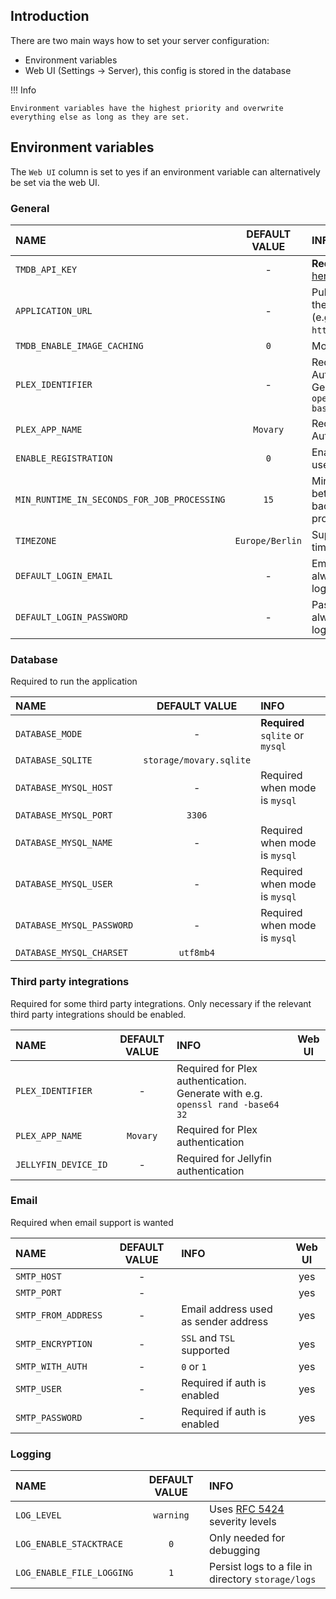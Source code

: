 ## Introduction

There are two main ways how to set your server configuration:

- Environment variables
- Web UI (Settings -> Server), this config is stored in the database

!!! Info

    Environment variables have the highest priority and overwrite everything else as long as they are set.

## Environment variables

The `Web UI` column is set to yes if an environment variable can alternatively be set via the web UI.

### General

| NAME                                        |  DEFAULT VALUE  | INFO                                                                           | Web UI |
|:--------------------------------------------|:---------------:|:-------------------------------------------------------------------------------|:------:|
| `TMDB_API_KEY`                              |        -        | **Required** (get key [here](https://www.themoviedb.org/settings/api))         |  yes   |
| `APPLICATION_URL`                           |        -        | Public base url of the application (e.g. `htttp://localhost`)                  |  yes   |
| `TMDB_ENABLE_IMAGE_CACHING`                 |       `0`       | More info [here](features/tmdb-data.md#image-cache)                            |        |
| `PLEX_IDENTIFIER`                           |        -        | Required for Plex Authentication. Generate with e.g. `openssl rand -base64 32` |        |
| `PLEX_APP_NAME`                             |    `Movary`     | Required for Plex Authentication                                               |        |
| `ENABLE_REGISTRATION`                       |       `0`       | Enables public user registration                                               |        |
| `MIN_RUNTIME_IN_SECONDS_FOR_JOB_PROCESSING` |      `15`       | Minimum time between background jobs processing                                |        |
| `TIMEZONE`                                  | `Europe/Berlin` | Supported timezones [here](https://www.php.net/manual/en/timezones.php)        |        |
| `DEFAULT_LOGIN_EMAIL`                       |        -        | Email address to always autofill on login page                                 |        |
| `DEFAULT_LOGIN_PASSWORD`                    |        -        | Password to always autofill on login page                                      |        |

### Database

Required to run the application

| NAME                      |      DEFAULT VALUE      | INFO                             |
|:--------------------------|:-----------------------:|:---------------------------------|
| `DATABASE_MODE`           |            -            | **Required** `sqlite` or `mysql` |
| `DATABASE_SQLITE`         | `storage/movary.sqlite` |                                  |
| `DATABASE_MYSQL_HOST`     |            -            | Required when mode is `mysql`    |
| `DATABASE_MYSQL_PORT`     |         `3306`          |                                  |
| `DATABASE_MYSQL_NAME`     |            -            | Required when mode is `mysql`    |
| `DATABASE_MYSQL_USER`     |            -            | Required when mode is `mysql`    |
| `DATABASE_MYSQL_PASSWORD` |            -            | Required when mode is `mysql`    |
| `DATABASE_MYSQL_CHARSET`  |        `utf8mb4`        |                                  |

### Third party integrations

Required for some third party integrations. Only necessary if the relevant third party integrations should be enabled. 

| NAME                                        | DEFAULT VALUE | INFO                                                                           | Web UI |
|:--------------------------------------------|:-------------:|:-------------------------------------------------------------------------------|:------:|
| `PLEX_IDENTIFIER`                           |       -       | Required for Plex authentication. Generate with e.g. `openssl rand -base64 32` |        |
| `PLEX_APP_NAME`                             |   `Movary`    | Required for Plex authentication                                               |        |
| `JELLYFIN_DEVICE_ID`                        |       -       | Required for Jellyfin authentication                                           |        |

### Email

Required when email support is wanted

| NAME                | DEFAULT VALUE | INFO                                 | Web UI |
|:--------------------|:-------------:|:-------------------------------------|:------:|
| `SMTP_HOST`         |       -       |                                      |  yes   |
| `SMTP_PORT`         |       -       |                                      |  yes   |
| `SMTP_FROM_ADDRESS` |       -       | Email address used as sender address |  yes   |
| `SMTP_ENCRYPTION`   |       -       | `SSL` and `TSL` supported            |  yes   |
| `SMTP_WITH_AUTH`    |       -       | `0` or `1`                           |  yes   |
| `SMTP_USER`         |       -       | Required if auth is enabled          |  yes   |
| `SMTP_PASSWORD`     |       -       | Required if auth is enabled          |  yes   |

### Logging

| NAME                      | DEFAULT VALUE | INFO                                                                           |
|:--------------------------|:-------------:|:-------------------------------------------------------------------------------|
| `LOG_LEVEL`               |   `warning`   | Uses [RFC 5424](https://datatracker.ietf.org/doc/html/rfc5424) severity levels |
| `LOG_ENABLE_STACKTRACE`   |      `0`      | Only needed for debugging                                                      |
| `LOG_ENABLE_FILE_LOGGING` |      `1`      | Persist logs to a file in directory `storage/logs`                             |
